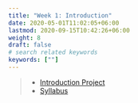 ```yaml
---
title: "Week 1: Introduction"
date: 2020-05-01T11:02:05+06:00
lastmod: 2020-09-15T10:42:26+06:00
weight: 8
draft: false
# search related keywords
keywords: [""]
---
```


> - [Introduction Project](../../projects/introduction)
> - [Syllabus](../../course-materials/syllabus)